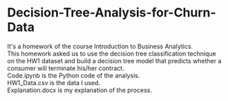# Decision-Tree-Analysis-for-Churn-Data
It's a homework of the course Introduction to Business Analytics. 
</br>This homework asked us to use the decision tree classification technique on the HW1 dataset and build a decision tree model that predicts whether a consumer will terminate his/her contract.
</br>Code.ipynb is the Python code of the analysis.
</br>HW1_Data.csv is the data I used.
</br>Explanation.docx is my explanation of the process.
